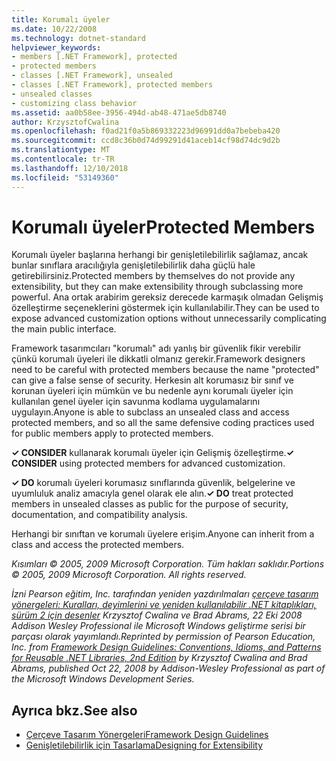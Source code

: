 ```yaml
---
title: Korumalı üyeler
ms.date: 10/22/2008
ms.technology: dotnet-standard
helpviewer_keywords:
- members [.NET Framework], protected
- protected members
- classes [.NET Framework], unsealed
- classes [.NET Framework], protected members
- unsealed classes
- customizing class behavior
ms.assetid: aa0b58ee-3956-494d-ab48-471ae5db8740
author: KrzysztofCwalina
ms.openlocfilehash: f0ad21f0a5b869332223d96991dd0a7bebeba420
ms.sourcegitcommit: ccd8c36b0d74d99291d41aceb14cf98d74dc9d2b
ms.translationtype: MT
ms.contentlocale: tr-TR
ms.lasthandoff: 12/10/2018
ms.locfileid: "53149360"
---
```

# <a name="protected-members"></a><span data-ttu-id="2fb6c-102">Korumalı üyeler</span><span class="sxs-lookup"><span data-stu-id="2fb6c-102">Protected Members</span></span>
<span data-ttu-id="2fb6c-103">Korumalı üyeler başlarına herhangi bir genişletilebilirlik sağlamaz, ancak bunlar sınıflara aracılığıyla genişletilebilirlik daha güçlü hale getirebilirsiniz.</span><span class="sxs-lookup"><span data-stu-id="2fb6c-103">Protected members by themselves do not provide any extensibility, but they can make extensibility through subclassing more powerful.</span></span> <span data-ttu-id="2fb6c-104">Ana ortak arabirim gereksiz derecede karmaşık olmadan Gelişmiş özelleştirme seçeneklerini göstermek için kullanılabilir.</span><span class="sxs-lookup"><span data-stu-id="2fb6c-104">They can be used to expose advanced customization options without unnecessarily complicating the main public interface.</span></span>  
  
 <span data-ttu-id="2fb6c-105">Framework tasarımcıları "korumalı" adı yanlış bir güvenlik fikir verebilir çünkü korumalı üyeleri ile dikkatli olmanız gerekir.</span><span class="sxs-lookup"><span data-stu-id="2fb6c-105">Framework designers need to be careful with protected members because the name "protected" can give a false sense of security.</span></span> <span data-ttu-id="2fb6c-106">Herkesin alt korumasız bir sınıf ve korunan üyeleri için mümkün ve bu nedenle aynı korumalı üyeler için kullanılan genel üyeler için savunma kodlama uygulamalarını uygulayın.</span><span class="sxs-lookup"><span data-stu-id="2fb6c-106">Anyone is able to subclass an unsealed class and access protected members, and so all the same defensive coding practices used for public members apply to protected members.</span></span>  
  
 <span data-ttu-id="2fb6c-107">**✓ CONSIDER** kullanarak korumalı üyeler için Gelişmiş özelleştirme.</span><span class="sxs-lookup"><span data-stu-id="2fb6c-107">**✓ CONSIDER** using protected members for advanced customization.</span></span>  
  
 <span data-ttu-id="2fb6c-108">**✓ DO** korumalı üyeleri korumasız sınıflarında güvenlik, belgelerine ve uyumluluk analiz amacıyla genel olarak ele alın.</span><span class="sxs-lookup"><span data-stu-id="2fb6c-108">**✓ DO** treat protected members in unsealed classes as public for the purpose of security, documentation, and compatibility analysis.</span></span>  
  
 <span data-ttu-id="2fb6c-109">Herhangi bir sınıftan ve korumalı üyelere erişim.</span><span class="sxs-lookup"><span data-stu-id="2fb6c-109">Anyone can inherit from a class and access the protected members.</span></span>  
  
 <span data-ttu-id="2fb6c-110">*Kısımları © 2005, 2009 Microsoft Corporation. Tüm hakları saklıdır.*</span><span class="sxs-lookup"><span data-stu-id="2fb6c-110">*Portions © 2005, 2009 Microsoft Corporation. All rights reserved.*</span></span>  
  
 <span data-ttu-id="2fb6c-111">*İzni Pearson eğitim, Inc. tarafından yeniden yazdırılmaları [çerçeve tasarım yönergeleri: Kuralları, deyimlerini ve yeniden kullanılabilir .NET kitaplıkları, sürüm 2 için desenler](https://www.informit.com/store/framework-design-guidelines-conventions-idioms-and-9780321545619) Krzysztof Cwalina ve Brad Abrams, 22 Eki 2008 Addison Wesley Professional ile Microsoft Windows geliştirme serisi bir parçası olarak yayımlandı.*</span><span class="sxs-lookup"><span data-stu-id="2fb6c-111">*Reprinted by permission of Pearson Education, Inc. from [Framework Design Guidelines: Conventions, Idioms, and Patterns for Reusable .NET Libraries, 2nd Edition](https://www.informit.com/store/framework-design-guidelines-conventions-idioms-and-9780321545619) by Krzysztof Cwalina and Brad Abrams, published Oct 22, 2008 by Addison-Wesley Professional as part of the Microsoft Windows Development Series.*</span></span>  
  
## <a name="see-also"></a><span data-ttu-id="2fb6c-112">Ayrıca bkz.</span><span class="sxs-lookup"><span data-stu-id="2fb6c-112">See also</span></span>

- [<span data-ttu-id="2fb6c-113">Çerçeve Tasarım Yönergeleri</span><span class="sxs-lookup"><span data-stu-id="2fb6c-113">Framework Design Guidelines</span></span>](../../../docs/standard/design-guidelines/index.md)  
- [<span data-ttu-id="2fb6c-114">Genişletilebilirlik için Tasarlama</span><span class="sxs-lookup"><span data-stu-id="2fb6c-114">Designing for Extensibility</span></span>](../../../docs/standard/design-guidelines/designing-for-extensibility.md)
